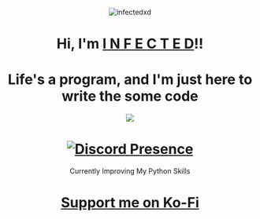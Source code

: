 <p align="center">  
<img src="https://infectedxd.xyz/assets/infected.gif"alt="infectedxd">
</p>

<h1 align="center">Hi, I'm <a href="https://infectedxd.xyz">I N F E C T E D</a>!!</h1>
<h1 align="center">Life's a program, and I'm just here to write the some code</h1>
    
<p align="center">  
<img src="https://komarev.com/ghpvc/?username=infectedxd&color=blueviolet">
</p>

<h1 align="center">
  <a href="https://discord.com/users/1127377098647023758">
    <img src="https://lanyard.cnrad.dev/api/1127377098647023758?showDisplayName=true&idleMessage=sextinn" alt="Discord Presence" />
  </a>
</h1>
  
</div>
<p align="center">
Currently Improving My Python Skills
</p>
<h1 align="center">
    <a href="https://ko-fi.com/infectedxd">Support me on Ko-Fi</a>
</h1>
